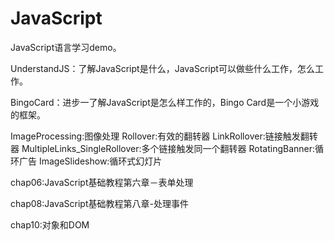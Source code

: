# JavaScript
JavaScript语言学习demo。

UnderstandJS：了解JavaScript是什么，JavaScript可以做些什么工作，怎么工作。

BingoCard：进步一了解JavaScript是怎么样工作的，Bingo Card是一个小游戏的框架。

ImageProcessing:图像处理
    Rollover:有效的翻转器
    LinkRollover:链接触发翻转器
    MultipleLinks_SingleRollover:多个链接触发同一个翻转器
    RotatingBanner:循环广告
    ImageSlideshow:循环式幻灯片
    
chap06:JavaScript基础教程第六章－表单处理

chap08:JavaScript基础教程第八章-处理事件

chap10:对象和DOM
